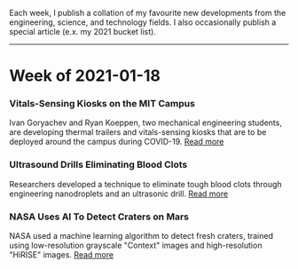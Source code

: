 <p> Each week, I publish a collation of my favourite new developments from the engineering, science, and technology fields. I also occasionally publish a special article (e.x. my 2021 bucket list). </p>

<hr>

<h1> Week of 2021-01-18 </h1>

<h3> Vitals-Sensing Kiosks on the MIT Campus </h3>
<p> Ivan Goryachev and Ryan Koeppen, two mechanical engineering students, are developing thermal trailers and vitals-sensing kiosks that are to be deployed around the campus during COVID-19. <a href="https://news.mit.edu/2021/deploying-non-contact-vitals-sensing-kiosks-across-campus-0111"> Read more </a> </p>

<h3> Ultrasound Drills Eliminating Blood Clots </h3>
<p> Researchers developed a technique to eliminate tough blood clots through engineering nanodroplets and an ultrasonic drill. <a href="https://scitechdaily.com/ultrasound-drills-and-nanodroplets-and-prove-effective-at-tackling-tough-blood-clots/"> Read more </a> </p>

<h3> NASA Uses AI To Detect Craters on Mars </h3>
<p> NASA used a machine learning algorithm to detect fresh craters, trained using low-resolution grayscale "Context" images and high-resolution "HiRISE" images. <a href="https://www.wired.com/story/nasa-is-training-an-ai-to-detect-fresh-craters-on-mars/"> Read more </a> </p>
